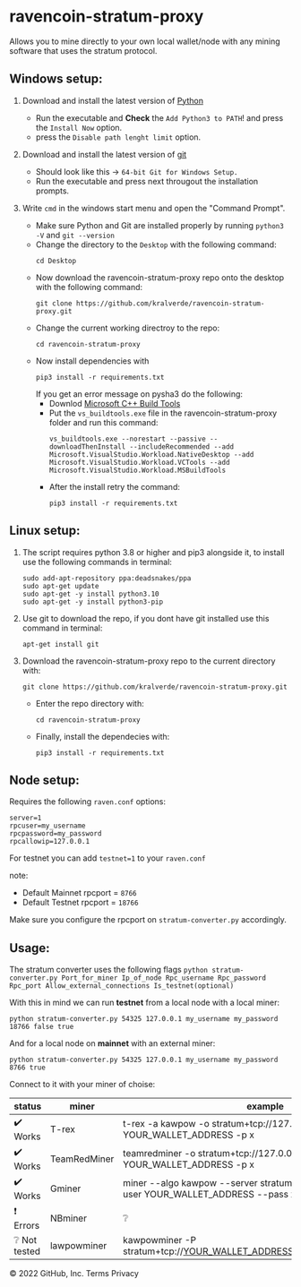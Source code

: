 # ravencoin-stratum-proxy
Allows you to mine directly to your own local wallet/node with any mining software that uses the stratum protocol.

## Windows setup:

1. Download and install the latest version of [Python](https://www.python.org/downloads/)
   - Run the executable and **Check** the `Add Python3 to PATH`! and press the `Install Now` option.
   - press the `Disable path lenght limit` option.

2. Download and install the latest version of [git](https://git-scm.com/download/win) 
   - Should look like this -> `64-bit Git for Windows Setup.`
   - Run the executable and press next througout the installation prompts.

3. Write `cmd` in the windows start menu and open the "Command Prompt".
   - Make sure Python and Git are installed properly by running `python3 -V` and `git --version`
   - Change the directory to the `Desktop` with the following command:
     ```
     cd Desktop
     ```
   - Now download the ravencoin-stratum-proxy repo onto the desktop with the following command:
     ```
     git clone https://github.com/kralverde/ravencoin-stratum-proxy.git
     ```
   - Change the current working directroy to the repo:
     ```
     cd ravencoin-stratum-proxy
     ```
   - Now install dependencies with
     ```
     pip3 install -r requirements.txt
     ```
     If you get an error message on pysha3 do the following:
     * Downlod [Microsoft C++ Build Tools](https://visualstudio.microsoft.com/visual-cpp-build-tools/)
     * Put the `vs_buildtools.exe` file in the ravencoin-stratum-proxy folder and run this command:
       ```
       vs_buildtools.exe --norestart --passive --downloadThenInstall --includeRecommended --add Microsoft.VisualStudio.Workload.NativeDesktop --add Microsoft.VisualStudio.Workload.VCTools --add Microsoft.VisualStudio.Workload.MSBuildTools
       ```
     * After the install retry the command:
       ```
       pip3 install -r requirements.txt
       ```

## Linux setup:
1. The script requires python 3.8 or higher and pip3 alongside it, to install use the following commands in terminal:
   ```
   sudo add-apt-repository ppa:deadsnakes/ppa
   sudo apt-get update
   sudo apt-get -y install python3.10
   sudo apt-get -y install python3-pip
   ```

2. Use git to download the repo, if you dont have git installed use this command in terminal:
   ```
   apt-get install git
   ```
3. Download the ravencoin-stratum-proxy repo to the current directory with:
   ```
   git clone https://github.com/kralverde/ravencoin-stratum-proxy.git
   ```
   - Enter the repo directory with:
     ```
     cd ravencoin-stratum-proxy
     ```
   - Finally, install the dependecies with:
     ```
     pip3 install -r requirements.txt
     ```

## Node setup:

Requires the following `raven.conf` options:
```
server=1
rpcuser=my_username
rpcpassword=my_password
rpcallowip=127.0.0.1
```
For testnet you can add `testnet=1` to your `raven.conf`

note:
- Default Mainnet rpcport = `8766`
- Default Testnet rpcport = `18766`

Make sure you configure the rpcport on `stratum-converter.py` accordingly.

## Usage:
The stratum converter uses the following flags `python stratum-converter.py Port_for_miner Ip_of_node Rpc_username Rpc_password Rpc_port Allow_external_connections Is_testnet(optional)` 

With this in mind we can run **testnet** from a local node with a local miner:
```
python stratum-converter.py 54325 127.0.0.1 my_username my_password 18766 false true
```
And for a local node on **mainnet** with an external miner:
```
python stratum-converter.py 54325 127.0.0.1 my_username my_password 8766 true
```

Connect to it with your miner of choise:

| status | miner | example |
| - | - | - |
| :heavy_check_mark: Works | T-rex | t-rex -a kawpow -o stratum+tcp://127.0.0.1:54325 -u YOUR_WALLET_ADDRESS -p x |
| :heavy_check_mark: Works | TeamRedMiner | teamredminer -o stratum+tcp://127.0.0.1:54325 -u YOUR_WALLET_ADDRESS -p x |
| :heavy_check_mark: Works | Gminer | miner --algo kawpow --server stratum+tcp://127.0.0.1:2555 --user YOUR_WALLET_ADDRESS --pass x |
| :exclamation:   Errors | NBminer | :grey_question: |
| :grey_question: Not tested | lawpowminer | kawpowminer -P stratum+tcp://YOUR_WALLET_ADDRESS.worker@127.0.0.1:54325 |


© 2022 GitHub, Inc.
Terms
Privacy




